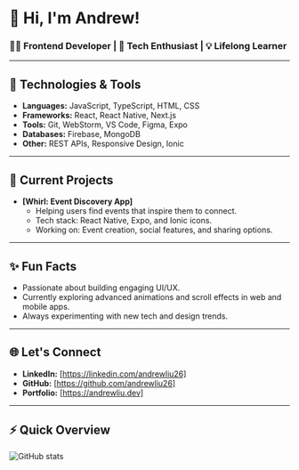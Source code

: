 # 👋 Hi, I'm Andrew!

### 👨‍💻 Frontend Developer | 📱 Tech Enthusiast | 💡 Lifelong Learner

---

## 🔧 Technologies & Tools
- **Languages:** JavaScript, TypeScript, HTML, CSS
- **Frameworks:** React, React Native, Next.js
- **Tools:** Git, WebStorm, VS Code, Figma, Expo
- **Databases:** Firebase, MongoDB
- **Other:** REST APIs, Responsive Design, Ionic

---

## 🚀 Current Projects
- **[Whirl: Event Discovery App]**
  - Helping users find events that inspire them to connect.
  - Tech stack: React Native, Expo, and Ionic icons.
  - Working on: Event creation, social features, and sharing options.

---

## ✨ Fun Facts
- Passionate about building engaging UI/UX.
- Currently exploring advanced animations and scroll effects in web and mobile apps.
- Always experimenting with new tech and design trends.

---

## 🌐 Let's Connect
- **LinkedIn:** [https://linkedin.com/andrewliu26]
- **GitHub:** [https://github.com/andrewliu26]
- **Portfolio:** [https://andrewliu.dev]

---

## ⚡ Quick Overview
![GitHub stats](https://github-readme-stats.vercel.app/api?username=andrewliu26&show_icons=true&theme=radical)
